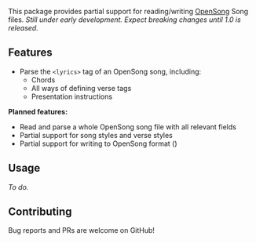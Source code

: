 This package provides partial support for reading/writing [OpenSong](https://opensong.org/development/file-formats/) Song files.
*Still under early development. Expect breaking changes until 1.0 is released.*

## Features

- Parse the `<lyrics>` tag of an OpenSong song, including:
  - Chords
  - All ways of defining verse tags
  - Presentation instructions

**Planned features:**
- Read and parse a whole OpenSong song file with all relevant fields
- Partial support for song styles and verse styles
- Partial support for writing to OpenSong format ()

## Usage

*To do.*

## Contributing

Bug reports and PRs are welcome on GitHub!
